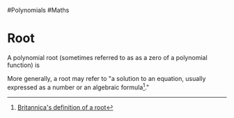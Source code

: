#Polynomials #Maths 

[^1]: [Britannica's definition of a root](https://www.britannica.com/science/root-mathematics)
# Root
A polynomial root (sometimes referred to as as a zero of a polynomial function) is 

More generally, a root may refer to "a solution to an equation, usually expressed as a number or an algebraic formula[^1]."